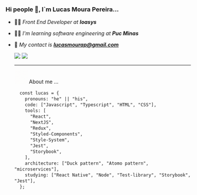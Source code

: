 ### Hi people :love_you_gesture:, I`m Lucas Moura Pereira...

- :man_technologist: *Front End Developer at **Ioasys***
- :student: *I'm learning software engineering at **Puc Minas***
- :e-mail: *My contact is **lucasmourap@gmail.com***

  <div>
    <img height="180em" src="https://github-readme-stats.vercel.app/api?username=LucasMouraPereira&show_icons=true&theme=tokyonight" />
    <img height="180em" src="https://github-readme-stats.vercel.app/api/top-langs/?username=LucasMouraPereira&langs_count=4&show_icons=true&theme=tokyonight&layout=donut" />
  </div>

  <hr />
  
  <div>
    <img src="./zelda_link.gif" width=36px heght=36px />
    <span>About me ...</span>
  </div>

  ```typescript:
    const lucas = {
      pronouns: "he" || "his",
      code: ["Javascript", "Typescript", "HTML", "CSS"],
      tools: [
        "React",
        "NextJS",
        "Redux",
        "Styled-Components",
        "Style-System",
        "Jest",
        "Storybook",
      ],
      architecture: ["Duck pattern", "Atomo pattern", "microservices"],
      studying: ["React Native", "Node", "Test-library", "Storybook", "Jest"],
    };
  
  ```
